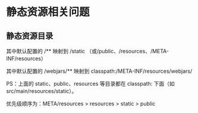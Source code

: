 # 静态资源相关问题

## 静态资源目录

其中默认配置的 /** 映射到 /static （或/public、/resources、/META-INF/resources）

其中默认配置的 /webjars/** 映射到 classpath:/META-INF/resources/webjars/

PS：上面的 static、public、resources 等目录都在 classpath: 下面（如 src/main/resources/static）。

优先级顺序为：META/resources > resources > static > public
